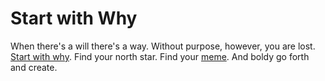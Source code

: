 # Start with Why

When there's a will there's a way. Without purpose, however, you are lost. [Start with why](https://simonsinek.com/product/start-with-why/). Find your north star. Find your [meme](https://en.wikipedia.org/wiki/Meme). And boldy go forth and create.
